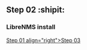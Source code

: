## Step 02 :shipit:
### LibreNMS install


<p align="left"><a href="Step_01.md">Step 01 align="right"><a href="Step_03.md">Step 03</a></p>
